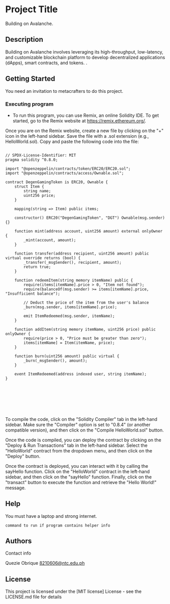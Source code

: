 # Project Title

Building on Avalanche.

## Description

Building on Avalanche involves leveraging its high-throughput, low-latency, and customizable blockchain platform to develop decentralized applications (dApps), smart contracts, and tokens. .


## Getting Started

You need an invitation to metacrafters to do this project.
### Executing program

* To run this program, you can use Remix, an online Solidity IDE. To get started, go to the Remix website at https://remix.ethereum.org/.

Once you are on the Remix website, create a new file by clicking on the "+" icon in the left-hand sidebar. Save the file with a .sol extension (e.g., HelloWorld.sol). Copy and paste the following code into the file:



```

// SPDX-License-Identifier: MIT
pragma solidity ^0.8.0;

import "@openzeppelin/contracts/token/ERC20/ERC20.sol";
import "@openzeppelin/contracts/access/Ownable.sol";

contract DegenGamingToken is ERC20, Ownable {
    struct Item {
        string name;
        uint256 price;
    }

    mapping(string => Item) public items;

    constructor() ERC20("DegenGamingToken", "DGT") Ownable(msg.sender) {}

    function mint(address account, uint256 amount) external onlyOwner {
        _mint(account, amount);
    }

    function transfer(address recipient, uint256 amount) public virtual override returns (bool) {
        _transfer(_msgSender(), recipient, amount);
        return true;
    }

    function redeemItem(string memory itemName) public {
        require(items[itemName].price > 0, "Item not found");
        require(balanceOf(msg.sender) >= items[itemName].price, "Insufficient balance");

        // Deduct the price of the item from the user's balance
        _burn(msg.sender, items[itemName].price);

        emit ItemRedeemed(msg.sender, itemName);
    }
      
    function addItem(string memory itemName, uint256 price) public onlyOwner {
        require(price > 0, "Price must be greater than zero");
        items[itemName] = Item(itemName, price);
    }

    function burn(uint256 amount) public virtual {
        _burn(_msgSender(), amount);
    }

    event ItemRedeemed(address indexed user, string itemName);
}

    






```
To compile the code, click on the "Solidity Compiler" tab in the left-hand sidebar. Make sure the "Compiler" option is set to "0.8.4" (or another compatible version), and then click on the "Compile HelloWorld.sol" button.

Once the code is compiled, you can deploy the contract by clicking on the "Deploy & Run Transactions" tab in the left-hand sidebar. Select the "HelloWorld" contract from the dropdown menu, and then click on the "Deploy" button.

Once the contract is deployed, you can interact with it by calling the sayHello function. Click on the "HelloWorld" contract in the left-hand sidebar, and then click on the "sayHello" function. Finally, click on the "transact" button to execute the function and retrieve the "Hello World!" message.
## Help
You must have a laptop and strong internet.
```
command to run if program contains helper info
```

## Authors

Contact info

Quezie Obrique 
8210606@ntc.edu.ph
## License

This project is licensed under the [MIT license] License - see the LICENSE.md file for details

